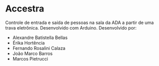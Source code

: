 # Accestra
Controle de entrada e saída de pessoas na sala da ADA a partir de uma trava eletrônica. Desenvolvido com Arduino.
Desenvolvido por:
* Alexandre Batistella Bellas
* Érika Hortência
* Fernando Rosalini Calaza
* João Marco Barros
* Marcos Pietrucci
